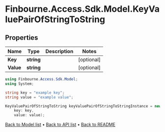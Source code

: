 # Finbourne.Access.Sdk.Model.KeyValuePairOfStringToString

## Properties

Name | Type | Description | Notes
------------ | ------------- | ------------- | -------------
**Key** | **string** |  | [optional] 
**Value** | **string** |  | [optional] 

```csharp
using Finbourne.Access.Sdk.Model;
using System;

string key = "example key";
string value = "example value";

KeyValuePairOfStringToString keyValuePairOfStringToStringInstance = new KeyValuePairOfStringToString(
    key: key,
    value: value);
```

[Back to Model list](../README.md#documentation-for-models) &#8226; [Back to API list](../README.md#documentation-for-api-endpoints) &#8226; [Back to README](../README.md)
